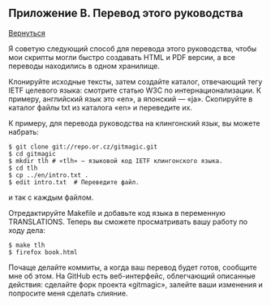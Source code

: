 ## Приложение B. Перевод этого руководства
[Вернуться](./)

Я советую следующий способ для перевода этого руководства, чтобы мои скрипты могли быстро создавать HTML и PDF версии, а все переводы находились в одном хранилище.

Клонируйте исходные тексты, затем создайте каталог, отвечающий тегу IETF целевого языка: смотрите статью W3C по интернационализации. К примеру, английский язык это «en», а японский — «ja». Скопируйте в каталог файлы txt из каталога «en» и переведите их.

К примеру, для перевода руководства на клингонский язык, вы можете набрать:

```
$ git clone git://repo.or.cz/gitmagic.git
$ cd gitmagic
$ mkdir tlh # «tlh» — языковой код IETF клингонского языка.
$ cd tlh
$ cp ../en/intro.txt .
$ edit intro.txt  # Переведите файл.
```

и так с каждым файлом.

Отредактируйте Makefile и добавьте код языка в переменную TRANSLATIONS. Теперь вы сможете просматривать вашу работу по ходу дела:

```
$ make tlh
$ firefox book.html
```

Почаще делайте коммиты, а когда ваш перевод будет готов, сообщите мне об этом. На GitHub есть веб-интерфейс, облегчающий описанные действия: сделайте форк проекта «gitmagic», залейте ваши изменения и попросите меня сделать слияние.

